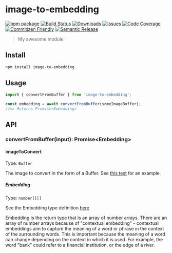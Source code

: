 # image-to-embedding

[![npm package][npm-img]][npm-url]
[![Build Status][build-img]][build-url]
[![Downloads][downloads-img]][downloads-url]
[![Issues][issues-img]][issues-url]
[![Code Coverage][codecov-img]][codecov-url]
[![Commitizen Friendly][commitizen-img]][commitizen-url]
[![Semantic Release][semantic-release-img]][semantic-release-url]

> My awesome module

## Install

```bash
npm install image-to-embedding
```

## Usage

```ts
import { convertFromBuffer } from 'image-to-embedding';

const embedding = await convertFromBuffer(someImageBuffer);
//=> Returns Promise<Embedding>
```

## API

### convertFromBuffer(input): Promise\<Embedding>

#### imageToConvert

Type: `Buffer`

The image to convert in the form of a Buffer. See [this test](https://github.com/Siyer2/image-to-embedding/blob/add-convert/test/index.spec.ts) for an example.

##### Embedding

Type: `number[][]`

See the Embedding type definition [here](https://github.com/Siyer2/image-to-embedding/blob/add-convert/src/types.ts)

Embedding is the return type that is an array of number arrays. There are an array of number arrays because of "contextual embedding" - contextual embeddings aim to capture the meaning of a word or phrase in the context of the surrounding words. This is important because the meaning of a word can change depending on the context in which it is used. For example, the word "bank" could refer to a financial institution, or the edge of a river.

[build-img]: https://github.com/ryansonshine/typescript-npm-package-template/actions/workflows/release.yml/badge.svg
[build-url]: https://github.com/ryansonshine/typescript-npm-package-template/actions/workflows/release.yml
[downloads-img]: https://img.shields.io/npm/dt/typescript-npm-package-template
[downloads-url]: https://www.npmtrends.com/typescript-npm-package-template
[npm-img]: https://img.shields.io/npm/v/typescript-npm-package-template
[npm-url]: https://www.npmjs.com/package/typescript-npm-package-template
[issues-img]: https://img.shields.io/github/issues/ryansonshine/typescript-npm-package-template
[issues-url]: https://github.com/ryansonshine/typescript-npm-package-template/issues
[codecov-img]: https://codecov.io/gh/ryansonshine/typescript-npm-package-template/branch/main/graph/badge.svg
[codecov-url]: https://codecov.io/gh/ryansonshine/typescript-npm-package-template
[semantic-release-img]: https://img.shields.io/badge/%20%20%F0%9F%93%A6%F0%9F%9A%80-semantic--release-e10079.svg
[semantic-release-url]: https://github.com/semantic-release/semantic-release
[commitizen-img]: https://img.shields.io/badge/commitizen-friendly-brightgreen.svg
[commitizen-url]: http://commitizen.github.io/cz-cli/
